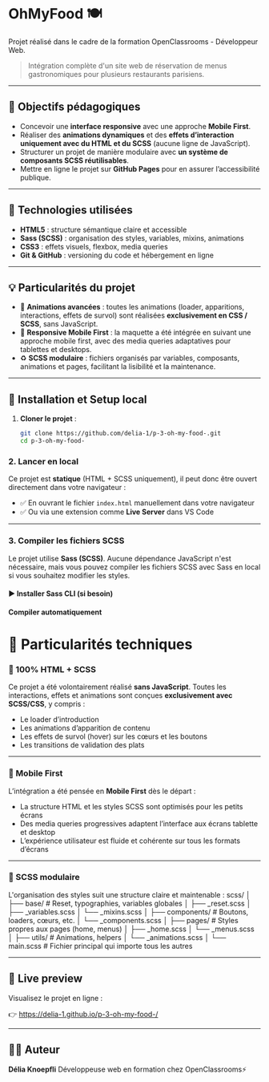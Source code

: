 # OhMyFood 🍽️

Projet réalisé dans le cadre de la formation OpenClassrooms - Développeur Web.

> Intégration complète d'un site web de réservation de menus gastronomiques pour plusieurs restaurants parisiens.

---

## 🎯 Objectifs pédagogiques

- Concevoir une **interface responsive** avec une approche **Mobile First**.
- Réaliser des **animations dynamiques** et des **effets d’interaction uniquement avec du HTML et du SCSS** (aucune ligne de JavaScript).
- Structurer un projet de manière modulaire avec **un système de composants SCSS réutilisables**.
- Mettre en ligne le projet sur **GitHub Pages** pour en assurer l’accessibilité publique.

---

## 🧰 Technologies utilisées

- **HTML5** : structure sémantique claire et accessible
- **Sass (SCSS)** : organisation des styles, variables, mixins, animations
- **CSS3** : effets visuels, flexbox, media queries
- **Git & GitHub** : versioning du code et hébergement en ligne

---

## 💡 Particularités du projet

- 💅 **Animations avancées** : toutes les animations (loader, apparitions, interactions, effets de survol) sont réalisées **exclusivement en CSS / SCSS**, sans JavaScript.
- 📱 **Responsive Mobile First** : la maquette a été intégrée en suivant une approche mobile first, avec des media queries adaptatives pour tablettes et desktops.
- ♻️ **SCSS modulaire** : fichiers organisés par variables, composants, animations et pages, facilitant la lisibilité et la maintenance.

---

## 🚀 Installation et Setup local

1. **Cloner le projet** :
   ```bash
   git clone https://github.com/delia-1/p-3-oh-my-food-.git
   cd p-3-oh-my-food-

### 2. Lancer en local

Ce projet est **statique** (HTML + SCSS uniquement), il peut donc être ouvert directement dans votre navigateur :

- ✅ En ouvrant le fichier `index.html` manuellement dans votre navigateur
- ✅ Ou via une extension comme **Live Server** dans VS Code

---

### 3. Compiler les fichiers SCSS

Le projet utilise **Sass (SCSS)**.
Aucune dépendance JavaScript n'est nécessaire, mais vous pouvez compiler les fichiers SCSS avec Sass en local si vous souhaitez modifier les styles.

#### ▶️ Installer Sass CLI (si besoin)

<!-- ```bash
npm install -g sass -->
#### Compiler automatiquement
<!-- sass ./scss:./css --watch -->

# 💅 Particularités techniques

### 🔁 100% HTML + SCSS

Ce projet a été volontairement réalisé **sans JavaScript**.
Toutes les interactions, effets et animations sont conçues **exclusivement avec SCSS/CSS**, y compris :

- Le loader d’introduction
- Les animations d’apparition de contenu
- Les effets de survol (hover) sur les cœurs et les boutons
- Les transitions de validation des plats

---

### 📱 Mobile First

L’intégration a été pensée en **Mobile First** dès le départ :

- La structure HTML et les styles SCSS sont optimisés pour les petits écrans
- Des media queries progressives adaptent l’interface aux écrans tablette et desktop
- L’expérience utilisateur est fluide et cohérente sur tous les formats d’écrans

---

### 🧱 SCSS modulaire

L'organisation des styles suit une structure claire et maintenable :
scss/
│
├── base/ # Reset, typographies, variables globales
│ ├── _reset.scss
│ ├── _variables.scss
│ └── _mixins.scss
│
├── components/ # Boutons, loaders, cœurs, etc.
│ └── _components.scss
│
├── pages/ # Styles propres aux pages (home, menus)
│ ├── _home.scss
│ └── _menus.scss
│
├── utils/ # Animations, helpers
│ └── _animations.scss
│
└── main.scss # Fichier principal qui importe tous les autres

---

## 🔗 Live preview

Visualisez le projet en ligne :

👉 https://delia-1.github.io/p-3-oh-my-food-/

---

## 👩‍💻 Auteur

**Délia Knoepfli**
Développeuse web en formation chez OpenClassrooms⚡
